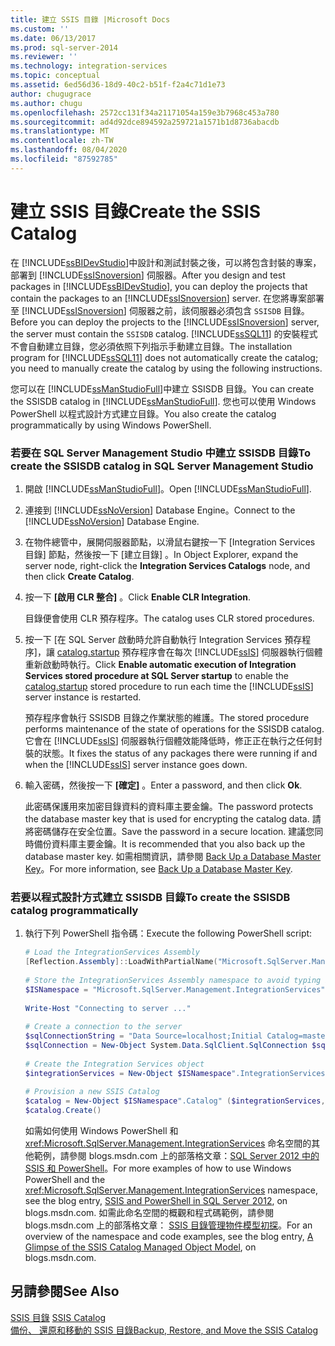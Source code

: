 ```yaml
---
title: 建立 SSIS 目錄 |Microsoft Docs
ms.custom: ''
ms.date: 06/13/2017
ms.prod: sql-server-2014
ms.reviewer: ''
ms.technology: integration-services
ms.topic: conceptual
ms.assetid: 6ed56d36-18d9-40c2-b51f-f2a4c71d1e73
author: chugugrace
ms.author: chugu
ms.openlocfilehash: 2572cc131f34a21171054a159e3b7968c453a780
ms.sourcegitcommit: ad4d92dce894592a259721a1571b1d8736abacdb
ms.translationtype: MT
ms.contentlocale: zh-TW
ms.lasthandoff: 08/04/2020
ms.locfileid: "87592785"
---
```

# <a name="create-the-ssis-catalog"></a><span data-ttu-id="48479-102">建立 SSIS 目錄</span><span class="sxs-lookup"><span data-stu-id="48479-102">Create the SSIS Catalog</span></span>
  <span data-ttu-id="48479-103">在 [!INCLUDE[ssBIDevStudio](../includes/ssbidevstudio-md.md)]中設計和測試封裝之後，可以將包含封裝的專案，部署到 [!INCLUDE[ssISnoversion](../includes/ssisnoversion-md.md)] 伺服器。</span><span class="sxs-lookup"><span data-stu-id="48479-103">After you design and test packages in [!INCLUDE[ssBIDevStudio](../includes/ssbidevstudio-md.md)], you can deploy the projects that contain the packages to an [!INCLUDE[ssISnoversion](../includes/ssisnoversion-md.md)] server.</span></span> <span data-ttu-id="48479-104">在您將專案部署至 [!INCLUDE[ssISnoversion](../includes/ssisnoversion-md.md)] 伺服器之前，該伺服器必須包含 `SSISDB` 目錄。</span><span class="sxs-lookup"><span data-stu-id="48479-104">Before you can deploy the projects to the [!INCLUDE[ssISnoversion](../includes/ssisnoversion-md.md)] server, the server must contain the `SSISDB` catalog.</span></span> <span data-ttu-id="48479-105">[!INCLUDE[ssSQL11](../includes/sssql11-md.md)] 的安裝程式不會自動建立目錄，您必須依照下列指示手動建立目錄。</span><span class="sxs-lookup"><span data-stu-id="48479-105">The installation program for [!INCLUDE[ssSQL11](../includes/sssql11-md.md)] does not automatically create the catalog; you need to manually create the catalog by using the following instructions.</span></span>  
  
 <span data-ttu-id="48479-106">您可以在 [!INCLUDE[ssManStudioFull](../includes/ssmanstudiofull-md.md)]中建立 SSISDB 目錄。</span><span class="sxs-lookup"><span data-stu-id="48479-106">You can create the SSISDB catalog in [!INCLUDE[ssManStudioFull](../includes/ssmanstudiofull-md.md)].</span></span> <span data-ttu-id="48479-107">您也可以使用 Windows PowerShell 以程式設計方式建立目錄。</span><span class="sxs-lookup"><span data-stu-id="48479-107">You also create the catalog programmatically by using Windows PowerShell.</span></span>  
  
### <a name="to-create-the-ssisdb-catalog-in-sql-server-management-studio"></a><span data-ttu-id="48479-108">若要在 SQL Server Management Studio 中建立 SSISDB 目錄</span><span class="sxs-lookup"><span data-stu-id="48479-108">To create the SSISDB catalog in SQL Server Management Studio</span></span>  
  
1.  <span data-ttu-id="48479-109">開啟 [!INCLUDE[ssManStudioFull](../includes/ssmanstudiofull-md.md)]。</span><span class="sxs-lookup"><span data-stu-id="48479-109">Open [!INCLUDE[ssManStudioFull](../includes/ssmanstudiofull-md.md)].</span></span>  
  
2.  <span data-ttu-id="48479-110">連接到 [!INCLUDE[ssNoVersion](../includes/ssnoversion-md.md)] Database Engine。</span><span class="sxs-lookup"><span data-stu-id="48479-110">Connect to the [!INCLUDE[ssNoVersion](../includes/ssnoversion-md.md)] Database Engine.</span></span>  
  
3.  <span data-ttu-id="48479-111">在物件總管中，展開伺服器節點，以滑鼠右鍵按一下 [Integration Services 目錄]  節點，然後按一下 [建立目錄] 。</span><span class="sxs-lookup"><span data-stu-id="48479-111">In Object Explorer, expand the server node, right-click the **Integration Services Catalogs** node, and then click **Create Catalog**.</span></span>  
  
4.  <span data-ttu-id="48479-112">按一下 **[啟用 CLR 整合]** 。</span><span class="sxs-lookup"><span data-stu-id="48479-112">Click **Enable CLR Integration**.</span></span>  
  
     <span data-ttu-id="48479-113">目錄便會使用 CLR 預存程序。</span><span class="sxs-lookup"><span data-stu-id="48479-113">The catalog uses CLR stored procedures.</span></span>  
  
5.  <span data-ttu-id="48479-114">按一下 [在 SQL Server 啟動時允許自動執行 Integration Services 預存程序]，讓 [catalog.startup](/sql/integration-services/system-stored-procedures/catalog-startup) 預存程序會在每次 [!INCLUDE[ssIS](../includes/ssis-md.md)] 伺服器執行個體重新啟動時執行。</span><span class="sxs-lookup"><span data-stu-id="48479-114">Click **Enable automatic execution of Integration Services stored procedure at SQL Server startup** to enable the [catalog.startup](/sql/integration-services/system-stored-procedures/catalog-startup) stored procedure to run each time the [!INCLUDE[ssIS](../includes/ssis-md.md)] server instance is restarted.</span></span>  
  
     <span data-ttu-id="48479-115">預存程序會執行 SSISDB 目錄之作業狀態的維護。</span><span class="sxs-lookup"><span data-stu-id="48479-115">The stored procedure performs maintenance of the state of operations for the SSISDB catalog.</span></span> <span data-ttu-id="48479-116">它會在 [!INCLUDE[ssIS](../includes/ssis-md.md)] 伺服器執行個體效能降低時，修正正在執行之任何封裝的狀態。</span><span class="sxs-lookup"><span data-stu-id="48479-116">It fixes the status of any packages there were running if and when the [!INCLUDE[ssIS](../includes/ssis-md.md)] server instance goes down.</span></span>  
  
6.  <span data-ttu-id="48479-117">輸入密碼，然後按一下 **[確定]** 。</span><span class="sxs-lookup"><span data-stu-id="48479-117">Enter a password, and then click **Ok**.</span></span>  
  
     <span data-ttu-id="48479-118">此密碼保護用來加密目錄資料的資料庫主要金鑰。</span><span class="sxs-lookup"><span data-stu-id="48479-118">The password protects the database master key that is used for encrypting the catalog data.</span></span> <span data-ttu-id="48479-119">請將密碼儲存在安全位置。</span><span class="sxs-lookup"><span data-stu-id="48479-119">Save the password in a secure location.</span></span> <span data-ttu-id="48479-120">建議您同時備份資料庫主要金鑰。</span><span class="sxs-lookup"><span data-stu-id="48479-120">It is recommended that you also back up the database master key.</span></span> <span data-ttu-id="48479-121">如需相關資訊，請參閱 [Back Up a Database Master Key](../relational-databases/security/encryption/back-up-a-database-master-key.md)。</span><span class="sxs-lookup"><span data-stu-id="48479-121">For more information, see [Back Up a Database Master Key](../relational-databases/security/encryption/back-up-a-database-master-key.md).</span></span>  
  
### <a name="to-create-the-ssisdb-catalog-programmatically"></a><span data-ttu-id="48479-122">若要以程式設計方式建立 SSISDB 目錄</span><span class="sxs-lookup"><span data-stu-id="48479-122">To create the SSISDB catalog programmatically</span></span>  
  
1.  <span data-ttu-id="48479-123">執行下列 PowerShell 指令碼：</span><span class="sxs-lookup"><span data-stu-id="48479-123">Execute the following PowerShell script:</span></span>  
  
    ```powershell
    # Load the IntegrationServices Assembly  
    [Reflection.Assembly]::LoadWithPartialName("Microsoft.SqlServer.Management.IntegrationServices")  
  
    # Store the IntegrationServices Assembly namespace to avoid typing it every time  
    $ISNamespace = "Microsoft.SqlServer.Management.IntegrationServices"  
  
    Write-Host "Connecting to server ..."  
  
    # Create a connection to the server  
    $sqlConnectionString = "Data Source=localhost;Initial Catalog=master;Integrated Security=SSPI;"  
    $sqlConnection = New-Object System.Data.SqlClient.SqlConnection $sqlConnectionString  
  
    # Create the Integration Services object  
    $integrationServices = New-Object $ISNamespace".IntegrationServices" $sqlConnection  
  
    # Provision a new SSIS Catalog  
    $catalog = New-Object $ISNamespace".Catalog" ($integrationServices, "SSISDB", "P@assword1")  
    $catalog.Create()
    ```  
  
     <span data-ttu-id="48479-124">如需如何使用 Windows PowerShell 和 <xref:Microsoft.SqlServer.Management.IntegrationServices> 命名空間的其他範例，請參閱 blogs.msdn.com 上的部落格文章：[SQL Server 2012 中的 SSIS 和 PowerShell](https://go.microsoft.com/fwlink/?LinkId=242539)。</span><span class="sxs-lookup"><span data-stu-id="48479-124">For more examples of how to use Windows PowerShell and the <xref:Microsoft.SqlServer.Management.IntegrationServices> namespace, see the blog entry, [SSIS and PowerShell in SQL Server 2012](https://go.microsoft.com/fwlink/?LinkId=242539), on blogs.msdn.com.</span></span> <span data-ttu-id="48479-125">如需此命名空間的概觀和程式碼範例，請參閱 blogs.msdn.com 上的部落格文章： [SSIS 目錄管理物件模型初探](https://techcommunity.microsoft.com/t5/sql-server-integration-services/a-glimpse-of-the-ssis-catalog-managed-object-model/ba-p/387892)。</span><span class="sxs-lookup"><span data-stu-id="48479-125">For an overview of the namespace and code examples, see the blog entry, [A Glimpse of the SSIS Catalog Managed Object Model](https://techcommunity.microsoft.com/t5/sql-server-integration-services/a-glimpse-of-the-ssis-catalog-managed-object-model/ba-p/387892), on blogs.msdn.com.</span></span>  
  
## <a name="see-also"></a><span data-ttu-id="48479-126">另請參閱</span><span class="sxs-lookup"><span data-stu-id="48479-126">See Also</span></span>  
 <span data-ttu-id="48479-127">[SSIS 目錄](catalog/ssis-catalog.md) </span><span class="sxs-lookup"><span data-stu-id="48479-127">[SSIS Catalog](catalog/ssis-catalog.md) </span></span>  
 [<span data-ttu-id="48479-128">備份、 還原和移動的 SSIS 目錄</span><span class="sxs-lookup"><span data-stu-id="48479-128">Backup, Restore, and Move the SSIS Catalog</span></span>](../../2014/integration-services/backup-restore-and-move-the-ssis-catalog.md)  
